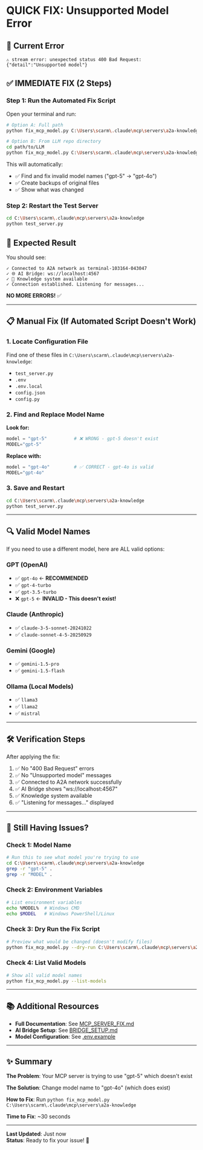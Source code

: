 # QUICK FIX: Unsupported Model Error

## 🔴 Current Error
```
⚠️ stream error: unexpected status 400 Bad Request: {"detail":"Unsupported model"}
```

## ✅ IMMEDIATE FIX (2 Steps)

### Step 1: Run the Automated Fix Script

Open your terminal and run:

```bash
# Option A: Full path
python fix_mcp_model.py C:\Users\scarm\.claude\mcp\servers\a2a-knowledge

# Option B: From LLM repo directory
cd path/to/LLM
python fix_mcp_model.py C:\Users\scarm\.claude\mcp\servers\a2a-knowledge
```

This will automatically:
- ✅ Find and fix invalid model names ("gpt-5" → "gpt-4o")
- ✅ Create backups of original files
- ✅ Show what was changed

### Step 2: Restart the Test Server

```bash
cd C:\Users\scarm\.claude\mcp\servers\a2a-knowledge
python test_server.py
```

## 🎯 Expected Result

You should see:
```
✓ Connected to A2A network as terminal-103164-043047
✓ 🌐 AI Bridge: ws://localhost:4567
✓ 🧠 Knowledge system available
✓ Connection established. Listening for messages...
```

**NO MORE ERRORS!** ✅

---

## 📋 Manual Fix (If Automated Script Doesn't Work)

### 1. Locate Configuration File

Find one of these files in `C:\Users\scarm\.claude\mcp\servers\a2a-knowledge`:
- `test_server.py`
- `.env`
- `.env.local`
- `config.json`
- `config.py`

### 2. Find and Replace Model Name

**Look for:**
```python
model = "gpt-5"          # ❌ WRONG - gpt-5 doesn't exist
MODEL="gpt-5"
```

**Replace with:**
```python
model = "gpt-4o"         # ✅ CORRECT - gpt-4o is valid
MODEL="gpt-4o"
```

### 3. Save and Restart

```bash
cd C:\Users\scarm\.claude\mcp\servers\a2a-knowledge
python test_server.py
```

---

## 🔍 Valid Model Names

If you need to use a different model, here are ALL valid options:

### GPT (OpenAI)
- ✅ `gpt-4o` ← **RECOMMENDED**
- ✅ `gpt-4-turbo`
- ✅ `gpt-3.5-turbo`
- ❌ `gpt-5` ← **INVALID - This doesn't exist!**

### Claude (Anthropic)
- ✅ `claude-3-5-sonnet-20241022`
- ✅ `claude-sonnet-4-5-20250929`

### Gemini (Google)
- ✅ `gemini-1.5-pro`
- ✅ `gemini-1.5-flash`

### Ollama (Local Models)
- ✅ `llama3`
- ✅ `llama2`
- ✅ `mistral`

---

## 🛠️ Verification Steps

After applying the fix:

1. ✅ No "400 Bad Request" errors
2. ✅ No "Unsupported model" messages
3. ✅ Connected to A2A network successfully
4. ✅ AI Bridge shows "ws://localhost:4567"
5. ✅ Knowledge system available
6. ✅ "Listening for messages..." displayed

---

## 🚨 Still Having Issues?

### Check 1: Model Name
```bash
# Run this to see what model you're trying to use
cd C:\Users\scarm\.claude\mcp\servers\a2a-knowledge
grep -r "gpt-5" .
grep -r "MODEL" .
```

### Check 2: Environment Variables
```bash
# List environment variables
echo %MODEL%  # Windows CMD
echo $MODEL   # Windows PowerShell/Linux
```

### Check 3: Dry Run the Fix Script
```bash
# Preview what would be changed (doesn't modify files)
python fix_mcp_model.py --dry-run C:\Users\scarm\.claude\mcp\servers\a2a-knowledge
```

### Check 4: List Valid Models
```bash
# Show all valid model names
python fix_mcp_model.py --list-models
```

---

## 📚 Additional Resources

- **Full Documentation**: See [MCP_SERVER_FIX.md](MCP_SERVER_FIX.md)
- **AI Bridge Setup**: See [BRIDGE_SETUP.md](BRIDGE_SETUP.md)
- **Model Configuration**: See [.env.example](.env.example)

---

## ✨ Summary

**The Problem**: Your MCP server is trying to use "gpt-5" which doesn't exist

**The Solution**: Change model name to "gpt-4o" (which does exist)

**How to Fix**: Run `python fix_mcp_model.py C:\Users\scarm\.claude\mcp\servers\a2a-knowledge`

**Time to Fix**: ~30 seconds

---

**Last Updated**: Just now  
**Status**: Ready to fix your issue! 🚀

